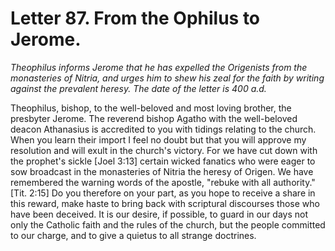 <h1>Letter 87. From the Ophilus to Jerome.</h1>

<p><i>Theophilus informs Jerome that he has expelled the Origenists from the monasteries of Nitria, and urges him to shew his zeal for the faith by writing against the prevalent heresy. The date of the letter is 400 a.d.</i></p>

Theophilus, bishop, to the well-beloved and most loving brother, the presbyter Jerome. The reverend bishop Agatho with the well-beloved deacon Athanasius is accredited to you with tidings relating to the church. When you learn their import I feel no doubt but that you will approve my resolution and will exult in the church's victory. For we have cut down with the prophet's sickle [Joel 3:13] certain wicked fanatics who were eager to sow broadcast in the monasteries of Nitria the heresy of Origen. We have remembered the warning words of the apostle, "rebuke with all authority." [Tit. 2:15] Do you therefore on your part, as you hope to receive a share in this reward, make haste to bring back with scriptural discourses those who have been deceived. It is our desire, if possible, to guard in our days not only the Catholic faith and the rules of the church, but the people committed to our charge, and to give a quietus to all strange doctrines.